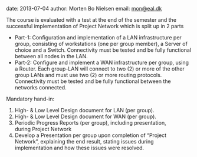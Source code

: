 date: 2013-07-04
author: Morten Bo Nielsen
email: mon@eal.dk

The course is evaluated with a test at the end of the semester and the successful implementation of Project Network which is split up in 2 parts 

* Part-1: Configuration and implementation of a LAN infrastructure per group, consisting of workstations (one per group member), a Server of choice and a Switch. Connectivity must be tested and be fully functional between all nodes in the LAN. 
* Part-2: Configure and implement a WAN infrastructure per group, using a Router. Each group-LAN will connect to two (2) or more of the other group LANs and must use two (2) or more routing protocols. Connectivity must be tested and be fully functional between the networks connected.

Mandatory hand-in:

1. High- & Low Level Design document for LAN (per group).
2. High- & Low Level Design document for WAN (per group).
3. Periodic Progress Reports (per group), including presentation, during Project Network
4. Develop a Presentation per group upon completion of “Project Network”, explaining the end result, stating issues during implementation and how these issues were resolved.
